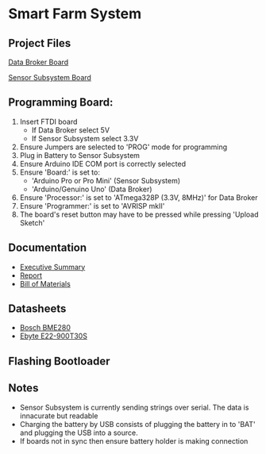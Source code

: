 # Smart Farm System
## Project Files
[Data Broker Board](https://easyeda.com/lissington4/smart-farm-schematic-data-broker)

[Sensor Subsystem Board](https://easyeda.com/lissington4/smart-farm-schematic)

## Programming Board:
1. Insert FTDI board
   * If Data Broker select 5V
   * If Sensor Subsystem select 3.3V
2. Ensure Jumpers are selected to 'PROG' mode for programming
3. Plug in Battery to Sensor Subsystem
4. Ensure Arduino IDE COM port is correctly selected
5. Ensure 'Board:' is set to:
   * 'Arduino Pro or Pro Mini' (Sensor Subsystem)
   * 'Arduino/Genuino Uno'  (Data Broker)
6. Ensure 'Processor:' is set to 'ATmega328P (3.3V, 8MHz)' for Data Broker
7. Ensure 'Programmer:' is set to 'AVRISP mkII'
8. The board's reset button may have to be pressed while pressing 'Upload Sketch'
## Documentation
* [Executive Summary](https://docs.google.com/document/d/1e9hxD1EgtwhdI2ElwgMCJGJI10CNnTmsidURxNL1KP8/edit?usp=sharing)
* [Report](https://docs.google.com/document/d/1hib91_5W7olT_gy1vOQjhlBxqv88XaVicgFhEBmSrUQ/edit?usp=sharing)
* [Bill of Materials](https://docs.google.com/spreadsheets/d/1ZyjLawHQprvmQZ0Cbc97jp_R3VOazbsFH6kYA6FA8nM/edit?usp=sharing)
## Datasheets
* [Bosch BME280](https://www.bosch-sensortec.com/media/boschsensortec/downloads/datasheets/bst-bme280-ds002.pdf)
* [Ebyte E22-900T30S](http://www.ebyte.com/en/downpdf.aspx?id=485)
## Flashing Bootloader

## Notes
* Sensor Subsystem is currently sending strings over serial. The data is innacurate but readable
* Charging the battery by USB consists of plugging the battery in to 'BAT' and plugging the USB into a source.
* If boards not in sync then ensure battery holder is making connection
